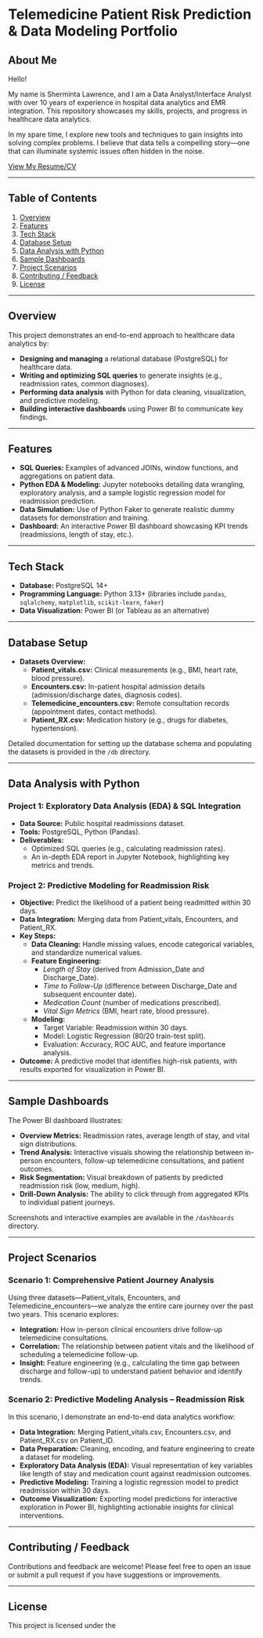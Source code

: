 # Telemedicine Patient Risk Prediction & Data Modeling Portfolio

## About Me

Hello!

My name is Sherminta Lawrence, and I am a Data Analyst/Interface Analyst with over 10 years of experience in hospital data analytics and EMR integration. This repository showcases my skills, projects, and progress in healthcare data analytics.

In my spare time, I explore new tools and techniques to gain insights into solving complex problems. I believe that data tells a compelling story—one that can illuminate systemic issues often hidden in the noise.

[View My Resume/CV](#)

---

## Table of Contents

1. [Overview](#overview)  
2. [Features](#features)  
3. [Tech Stack](#tech-stack)  
4. [Database Setup](#database-setup)  
5. [Data Analysis with Python](#data-analysis-with-python)  
6. [Sample Dashboards](#sample-dashboards)  
7. [Project Scenarios](#project-scenarios)  
8. [Contributing / Feedback](#contributing--feedback)  
9. [License](#license)

---

## Overview

This project demonstrates an end-to-end approach to healthcare data analytics by:
- **Designing and managing** a relational database (PostgreSQL) for healthcare data.
- **Writing and optimizing SQL queries** to generate insights (e.g., readmission rates, common diagnoses).
- **Performing data analysis** with Python for data cleaning, visualization, and predictive modeling.
- **Building interactive dashboards** using Power BI to communicate key findings.

---

## Features

- **SQL Queries:** Examples of advanced JOINs, window functions, and aggregations on patient data.
- **Python EDA & Modeling:** Jupyter notebooks detailing data wrangling, exploratory analysis, and a sample logistic regression model for readmission prediction.
- **Data Simulation:** Use of Python Faker to generate realistic dummy datasets for demonstration and training.
- **Dashboard:** An interactive Power BI dashboard showcasing KPI trends (readmissions, length of stay, etc.).

---

## Tech Stack

- **Database:** PostgreSQL 14+  
- **Programming Language:** Python 3.13+ (libraries include `pandas`, `sqlalchemy`, `matplotlib`, `scikit-learn`, `faker`)
- **Data Visualization:** Power BI (or Tableau as an alternative)

---

## Database Setup

- **Datasets Overview:**  
  - **Patient_vitals.csv:** Clinical measurements (e.g., BMI, heart rate, blood pressure).  
  - **Encounters.csv:** In-patient hospital admission details (admission/discharge dates, diagnosis codes).  
  - **Telemedicine_encounters.csv:** Remote consultation records (appointment dates, contact methods).  
  - **Patient_RX.csv:** Medication history (e.g., drugs for diabetes, hypertension).

Detailed documentation for setting up the database schema and populating the datasets is provided in the `/db` directory.

---

## Data Analysis with Python

### Project 1: Exploratory Data Analysis (EDA) & SQL Integration
- **Data Source:** Public hospital readmissions dataset.
- **Tools:** PostgreSQL, Python (Pandas).
- **Deliverables:**  
  - Optimized SQL queries (e.g., calculating readmission rates).  
  - An in-depth EDA report in Jupyter Notebook, highlighting key metrics and trends.

### Project 2: Predictive Modeling for Readmission Risk
- **Objective:** Predict the likelihood of a patient being readmitted within 30 days.
- **Data Integration:** Merging data from Patient_vitals, Encounters, and Patient_RX.
- **Key Steps:**  
  - **Data Cleaning:** Handle missing values, encode categorical variables, and standardize numerical values.
  - **Feature Engineering:**  
    - *Length of Stay* (derived from Admission_Date and Discharge_Date).  
    - *Time to Follow-Up* (difference between Discharge_Date and subsequent encounter date).  
    - *Medication Count* (number of medications prescribed).  
    - *Vital Sign Metrics* (BMI, heart rate, blood pressure).
  - **Modeling:**  
    - Target Variable: Readmission within 30 days.
    - Model: Logistic Regression (80/20 train-test split).
    - Evaluation: Accuracy, ROC AUC, and feature importance analysis.
- **Outcome:** A predictive model that identifies high-risk patients, with results exported for visualization in Power BI.

---

## Sample Dashboards

The Power BI dashboard illustrates:
- **Overview Metrics:** Readmission rates, average length of stay, and vital sign distributions.
- **Trend Analysis:** Interactive visuals showing the relationship between in-person encounters, follow-up telemedicine consultations, and patient outcomes.
- **Risk Segmentation:** Visual breakdown of patients by predicted readmission risk (low, medium, high).
- **Drill-Down Analysis:** The ability to click through from aggregated KPIs to individual patient journeys.

Screenshots and interactive examples are available in the `/dashboards` directory.

---

## Project Scenarios

### Scenario 1: Comprehensive Patient Journey Analysis

Using three datasets—Patient_vitals, Encounters, and Telemedicine_encounters—we analyze the entire care journey over the past two years. This scenario explores:
- **Integration:** How in-person clinical encounters drive follow-up telemedicine consultations.
- **Correlation:** The relationship between patient vitals and the likelihood of scheduling a telemedicine follow-up.
- **Insight:** Feature engineering (e.g., calculating the time gap between discharge and follow-up) to understand patient behavior and identify trends.

### Scenario 2: Predictive Modeling Analysis – Readmission Risk

In this scenario, I demonstrate an end-to-end data analytics workflow:
- **Data Integration:** Merging Patient_vitals.csv, Encounters.csv, and Patient_RX.csv on Patient_ID.
- **Data Preparation:** Cleaning, encoding, and feature engineering to create a dataset for modeling.
- **Exploratory Data Analysis (EDA):** Visual representation of key variables like length of stay and medication count against readmission outcomes.
- **Predictive Modeling:** Training a logistic regression model to predict readmission within 30 days.
- **Outcome Visualization:** Exporting model predictions for interactive exploration in Power BI, highlighting actionable insights for clinical interventions.

---

## Contributing / Feedback

Contributions and feedback are welcome! Please feel free to open an issue or submit a pull request if you have suggestions or improvements.

---

## License

This project is licensed under the 
